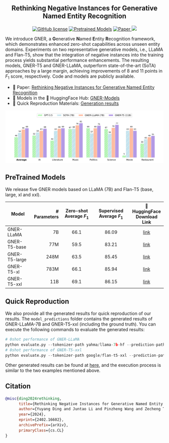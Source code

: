 <p align="center"><h2 align="center">Rethinking Negative Instances for Generative Named Entity Recognition</h2></p>

<p align="center">
    <a href="https://github.com/yyDing1/GNER/blob/main/LICENSE"><img alt="GitHub license" src="https://img.shields.io/github/license/yyDing1/GNER"></a>
    <a href="https://huggingface.co/collections/dyyyyyyyy/gner-65dda2cb96c6e35c814dea56"><img alt="Pretrained Models" src="https://img.shields.io/badge/🤗 HuggingFace-Pretrained Models-green"></a>
    <a href="https://arxiv.org/abs/2402.16602"><img alt="Paper" src="https://img.shields.io/badge/📄-Paper-orange">
    <a href="https://opennlg.cn/"><img src="https://img.shields.io/badge/Organization-OpenNLG%20Group-blueviolet"></a>
</p>

We introduce GNER, a **G**enerative **N**amed **E**ntity **R**ecognition framework, which demonstrates enhanced zero-shot capabilities across unseen entity domains. Experiments on two representative generative models, i.e., LLaMA and Flan-T5, show that the integration of negative instances into the training process yields substantial performance enhancements. The resulting models, GNER-T5 and GNER-LLaMA, outperform state-of-the-art (SoTA) approaches by a large margin, achieving improvements of 8 and 11 points in $F_1$ score, respectively. Code and models are publicly available.

* 📖 Paper: [Rethinking Negative Instances for Generative Named Entity Recognition](https://arxiv.org/abs/2402.16602)
* 💾 Models in the 🤗 HuggingFace Hub: [GNER-Models](https://huggingface.co/collections/dyyyyyyyy/gner-65dda2cb96c6e35c814dea56)
* 🔁 Quick Reproduction Materials: [Generation results](model_predictions/)

<p align="center">
<img src="assets/zero_shot_results.png">
</p>

## PreTrained Models

We release five GNER models based on LLaMA (7B) and Flan-T5 (base, large, xl and xxl).

| Model         | # Parameters | Zero-shot Average $F_1$ | Supervised Average $F_1$ |         🤗 HuggingFace <br />Download Link         |
| ------------- | -----------: | :----------------------: | :-----------------------: | :-------------------------------------------------: |
| GNER-LLaMA    |           7B |           66.1           |           86.09           | [link](https://huggingface.co/dyyyyyyyy/GNER-LLaMA-7B) |
| GNER-T5-base  |          77M |           59.5           |           83.21           | [link](https://huggingface.co/dyyyyyyyy/GNER-T5-base) |
| GNER-T5-large |         248M |           63.5           |           85.45           | [link](https://huggingface.co/dyyyyyyyy/GNER-T5-large) |
| GNER-T5-xl    |         783M |           66.1           |           85.94           |  [link](https://huggingface.co/dyyyyyyyy/GNER-T5-xl)  |
| GNER-T5-xxl   |          11B |           69.1           |           86.15           |  [link](https://huggingface.co/dyyyyyyyy/GNER-T5-xxl)  |

## Quick Reproduction

We also provide all the generated results for quick reproduction of our results. The `model_predictions` folder contains the generated results of GNER-LLaMA-7B and GNER-T5-xxl (including the ground truth). You can execute the following commands to evaluate the generated results:

```python
# 0shot performance of GNER-LLaMA
python evaluate.py --tokenizer-path yahma/llama-7b-hf --prediction-path prediction_results/llama-7b-task-adaptation-beam1.jsonl
# 0shot performance of GNER-T5-xxl
python evaluate.py --tokenizer-path google/flan-t5-xxl --prediction-path prediction_results/flan-t5-xxl-task-adaptation-beam1.jsonl
```

Other generated results can be found at [here](https://drive.google.com/drive/folders/1kg7YDRk8jK4_Bo19jJpZtdAQMBoucppW?usp=drive_link), and the execution process is similar to the two examples mentioned above.

## Citation

```bibtex
@misc{ding2024rethinking,
      title={Rethinking Negative Instances for Generative Named Entity Recognition}, 
      author={Yuyang Ding and Juntao Li and Pinzheng Wang and Zecheng Tang and Bowen Yan and Min Zhang},
      year={2024},
      eprint={2402.16602},
      archivePrefix={arXiv},
      primaryClass={cs.CL}
}
```

